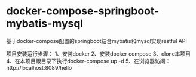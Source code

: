 # docker-compose-springboot-mybatis-mysql
基于docker-compose配置的springboot结合mybatis和mysql实现restful API

项目安装运行步骤：
1、安装docker
2、安装docker compose
3、clone本项目 
4、在本项目跟目录下执行docker-compose up -d
5、在浏览器访问：http://localhost:8089/hello

